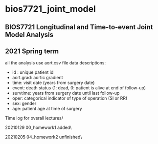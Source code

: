# bios7721_joint_model
## BIOS7721 Longitudinal and Time-to-event Joint Model Analysis
## 2021 Spring term

all the analysis use aort.csv file
data descriptions:
* id : unique patient id
* aort.grad: aortic gradient
* time: visit date (years from surgery date)
* event: death status (1: dead, 0: patient is alive at end of follow-up)
* survtime: years from surgery date until last follow-up
* oper: categorical indicator of type of operation (SI or RR)
* sex: gender
* age: patient age at time of surgery


Time log for overall lectures/
    
20210129 00_homework1 added\
    
20210205 04_homework2 unfinished\


